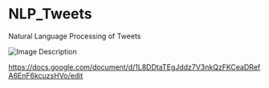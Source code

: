 # NLP_Tweets
Natural Language Processing of Tweets

![Image Description](\Image\image.png)


https://docs.google.com/document/d/1L8DDtaTEgJddz7V3nkQzFKCeaDRefA6EnF6kcuzsHVo/edit
